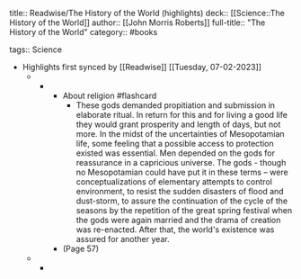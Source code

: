 title:: Readwise/The History of the World (highlights)
deck:: [[Science::The History of the World]]
author:: [[John Morris Roberts]]
full-title:: "The History of the World"
category:: #books

tags:: Science

- Highlights first synced by [[Readwise]] [[Tuesday, 07-02-2023]]
	- -
		- About religion #flashcard
			- These gods demanded propitiation and submission in elaborate ritual. In return for this and for living a good life they would grant prosperity and length of days, but not more. In the midst of the uncertainties of Mesopotamian life, some feeling that a possible access to protection existed was essential. Men depended on the gods for reassurance in a capricious universe. The gods - though no Mesopotamian could have put it in these terms – were conceptualizations of elementary attempts to control environment, to resist the sudden disasters of flood and dust-storm, to assure the continuation of the cycle of the seasons by the repetition of the great spring festival when the gods were again married and the drama of creation was re-enacted. After that, the world's existence was assured for another year.
		- (Page 57)
	- -